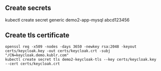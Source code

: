 

## Create secrets

kubectl create secret generic demo2-app-mysql abcd123456

## Create tls certificate

```
openssl req -x509 -nodes -days 3650 -newkey rsa:2048 -keyout certs/keycloak.key -out certs/keycloak.crt -subj "/CN=keycloak.demo.kublr.com"
kubectl create secret tls demo2-keycloak-tls --key certs/keycloak.key --cert certs/keycloak.crt

```